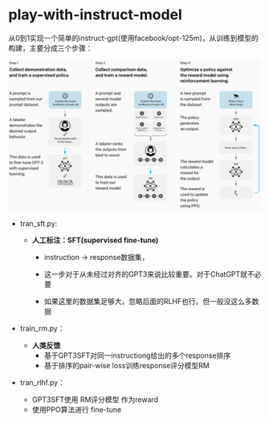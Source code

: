 # play-with-instruct-model

从0到1实现一个简单的instruct-gpt(使用facebook/opt-125m)，从训练到模型的构建，主要分成三个步骤：

![image-20250223161313683](./pic/1.png)

- tran_sft.py: 

  - **人工标注：SFT(supervised fine-tune)**

    - instruction -> response数据集，

    - 这一步对于从未经过对齐的GPT3来说比较重要。对于ChatGPT就不必要

    - 如果这里的数据集足够大，忽略后面的RLHF也行。但一般没这么多数据
- train_rm.py：

  - **人类反馈**
    - 基于GPT3SFT对同一instructiong给出的多个response排序
    - 基于排序的pair-wise loss训练response评分模型RM
- tran_rlhf.py：

  - GPT3SFT使用 RM评分模型 作为reward
  - 使用PPO算法进行 fine-tune